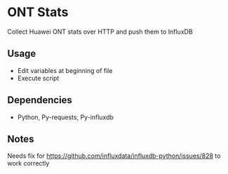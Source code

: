 # ONT Stats

Collect Huawei ONT stats over HTTP and push them to InfluxDB

## Usage

- Edit variables at beginning of file
- Execute script

## Dependencies

- Python, Py-requests, Py-influxdb

## Notes

Needs fix for https://github.com/influxdata/influxdb-python/issues/828 to work correctly
